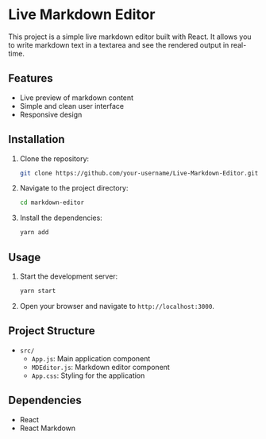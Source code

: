 # Live Markdown Editor

This project is a simple live markdown editor built with React. It allows you to write markdown text in a textarea and see the rendered output in real-time.

## Features

- Live preview of markdown content
- Simple and clean user interface
- Responsive design

## Installation

1. Clone the repository:
    ```sh
    git clone https://github.com/your-username/Live-Markdown-Editor.git
    ```
2. Navigate to the project directory:
    ```sh
    cd markdown-editor
    ```
3. Install the dependencies:
    ```sh
    yarn add
    ```

## Usage

1. Start the development server:
    ```sh
    yarn start
    ```
2. Open your browser and navigate to `http://localhost:3000`.

## Project Structure

- `src/`
  - `App.js`: Main application component
  - `MDEditor.js`: Markdown editor component
  - `App.css`: Styling for the application

## Dependencies

- React
- React Markdown